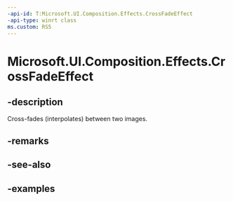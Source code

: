 ```yaml
---
-api-id: T:Microsoft.UI.Composition.Effects.CrossFadeEffect
-api-type: winrt class
ms.custom: RS5
---
```


<!-- Class syntax.
public class CrossFadeEffect : IGraphicsEffect, IGraphicsEffectSource
-->

# Microsoft.UI.Composition.Effects.CrossFadeEffect

## -description
Cross-fades (interpolates) between two images.

## -remarks

## -see-also

## -examples

